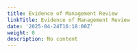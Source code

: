 ```yaml
---
title: Evidence of Management Review
linkTitle: Evidence of Management Review
date: '2025-04-24T16:18:00Z'
weight: 0
description: No content
---
```



